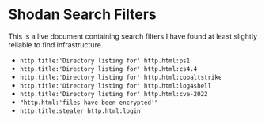 # Shodan Search Filters

This is a live document containing search filters I have found at least slightly reliable to find infrastructure.

- `http.title:'Directory listing for' http.html:ps1`
- `http.title:'Directory listing for' http.html:cs4.4`
- `http.title:'Directory listing for' http.html:cobaltstrike`
- `http.title:'Directory listing for' http.html:log4shell`
- `http.title:'Directory listing for' http.html:cve-2022`
- `"http.html:'files have been encrypted'"`
- `http.title:stealer http.html:login`